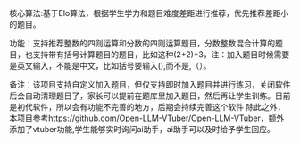 核心算法:基于Elo算法，根据学生学力和题目难度差距进行推荐，优先推荐差距小的题目。


功能：支持推荐整数的四则运算和分数的四则运算题目，分数整数混合计算的题目，也支持带有括号计算题目的题目，比如这种(2+2)*3，注：加入题目时候需要是英文输入，不能是中文，比如括号要输入(),而不是,（）。


备注：该项目支持自定义加入题目，但仅支持即时加入题目并进行练习，关闭软件后会自动清理题目了，家长可以提前在题库里加入题目，然后再让学生训练。目前是初代软件，所以会有功能不完善的地方，后期会持续完善这个软件
除此之外，本项目参考https://github.com/Open-LLM-VTuber/Open-LLM-VTuber，额外添加了vtuber功能,学生能够实时询问ai助手，ai助手可以及时给予学生回应。
